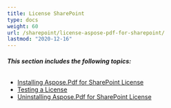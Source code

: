 ```yaml
---
title: License SharePoint
type: docs
weight: 60
url: /sharepoint/license-aspose-pdf-for-sharepoint/
lastmod: "2020-12-16"
---
```


###### **This section includes the following topics:**
- [Installing Aspose.Pdf for SharePoint License](/pdf/sharepoint/installing-aspose-pdf-for-sharepoint-license/)
- [Testing a License](/pdf/sharepoint/testing-a-license/)
- [Uninstalling Aspose.Pdf for SharePoint License](/pdf/sharepoint/uninstalling-aspose-pdf-for-sharepoint-license/)
